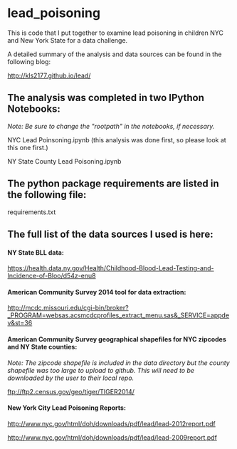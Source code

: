 # lead_poisoning

This is code that I put together to examine lead poisoning in children NYC and New York State for a data challenge.

A detailed summary of the analysis and data sources can be found in the following blog:

http://kls2177.github.io/lead/

## The analysis was completed in two IPython Notebooks:

*Note: Be sure to change the "rootpath" in the notebooks, if necessary.*

NYC Lead Poinsoning.ipynb (this analysis was done first, so please look at this one first.)

NY State County Lead Poisoning.ipynb

## The python package requirements are listed in the following file:

requirements.txt

## The full list of the data sources I used is here:

#### NY State BLL data:

https://health.data.ny.gov/Health/Childhood-Blood-Lead-Testing-and-Incidence-of-Bloo/d54z-enu8

#### American Community Survey 2014 tool for data extraction:

http://mcdc.missouri.edu/cgi-bin/broker?_PROGRAM=websas.acsmcdcprofiles_extract_menu.sas&_SERVICE=appdev&st=36

#### American Community Survey geographical shapefiles for NYC zipcodes and NY State counties:

*Note: The zipcode shapefile is included in the data directory but the county shapefile was too large to upload to github. This will need to be downloaded by the user to their local repo.*

ftp://ftp2.census.gov/geo/tiger/TIGER2014/

#### New York City Lead Poisoning Reports:

http://www.nyc.gov/html/doh/downloads/pdf/lead/lead-2012report.pdf

http://www.nyc.gov/html/doh/downloads/pdf/lead/lead-2009report.pdf
